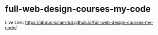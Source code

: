 ﻿# full-web-design-courses-my-code
Live Link: https://abdus-salam-bd.github.io/full-web-design-courses-my-code/
